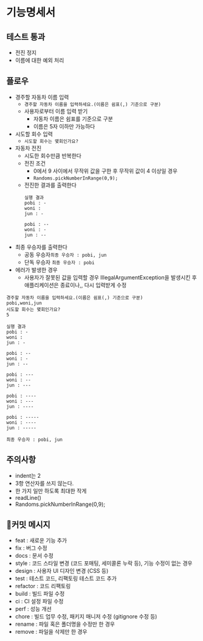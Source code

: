 # 기능명세서
## 테스트 통과
* 전진 정지
* 이름에 대한 예외 처리

## 플로우
* 경주할 자동차 이름 입력
    * ```경주할 자동차 이름을 입력하세요.(이름은 쉼표(,) 기준으로 구분)```
    * 사용자로부터 이름 입력 받기
        * 자동차 이름은 쉼표를 기준으로 구분
        * 이름은 5자 이하만 가능하다
* 시도할 회수 입력
    * ```시도할 회수는 몇회인가요?```
* 자동차 전진
    * 시도한 회수만큼 반복한다
    * 전진 조건
        * 0에서 9 사이에서 무작위 값을 구한 후 무작위 값이 4 이상일 경우
        * ```Randoms.pickNumberInRange(0,9);```
    * 전진한 결과를 출력한다
      ```
      실행 결과
      pobi : -
      woni : 
      jun : -
  
      pobi : --
      woni : -
      jun : --
        ```
* 최종 우승자를 출력한다
    * 공동 우승자```최종 우승자 : pobi, jun```
    * 단독 우승자 ```최종 우승자 : pobi```
* 에러가 발생한 경우
    * 사용자가 잘못된 값을 입력할 경우 IllegalArgumentException을 발생시킨 후 애플리케이션은 종료이나,, 다시 입력받게 수정

```
경주할 자동차 이름을 입력하세요.(이름은 쉼표(,) 기준으로 구분)
pobi,woni,jun
시도할 회수는 몇회인가요?
5

실행 결과
pobi : -
woni : 
jun : -

pobi : --
woni : -
jun : --

pobi : ---
woni : --
jun : ---

pobi : ----
woni : ---
jun : ----

pobi : -----
woni : ----
jun : -----

최종 우승자 : pobi, jun
```

## 주의사항
* indent는 2
* 3항 연산자를 쓰지 않는다.
* 한 가지 일만 하도록 최대한 작게
* readLine()
* Randoms.pickNumberInRange(0,9);

## 📝커밋 메시지
* feat : 새로운 기능 추가
* fix : 버그 수정
* docs : 문서 수정
* style : 코드 스타일 변경 (코드 포매팅, 세미콜론 누락 등), 기능 수정이 없는 경우
* design : 사용자 UI 디자인 변경 (CSS 등)
* test : 테스트 코드, 리팩토링 테스트 코드 추가
* refactor : 코드 리팩토링
* build	: 빌드 파일 수정
* ci : CI 설정 파일 수정
* perf : 성능 개선
* chore	: 빌드 업무 수정, 패키지 매니저 수정 (gitignore 수정 등)
* rename : 파일 혹은 폴더명을 수정만 한 경우
* remove : 파일을 삭제만 한 경우